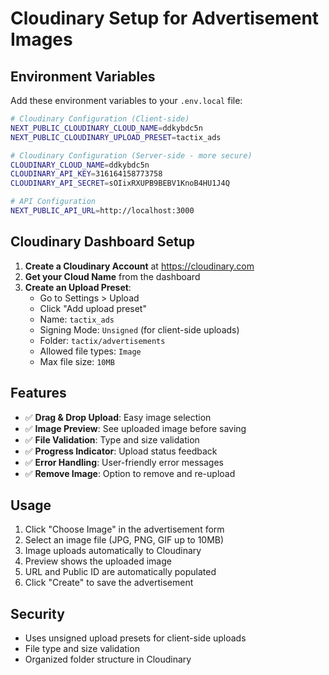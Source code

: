 # Cloudinary Setup for Advertisement Images

## Environment Variables

Add these environment variables to your `.env.local` file:

```bash
# Cloudinary Configuration (Client-side)
NEXT_PUBLIC_CLOUDINARY_CLOUD_NAME=ddkybdc5n
NEXT_PUBLIC_CLOUDINARY_UPLOAD_PRESET=tactix_ads

# Cloudinary Configuration (Server-side - more secure)
CLOUDINARY_CLOUD_NAME=ddkybdc5n
CLOUDINARY_API_KEY=316164158773758
CLOUDINARY_API_SECRET=sOIixRXUPB9BEBV1KnoB4HU1J4Q

# API Configuration
NEXT_PUBLIC_API_URL=http://localhost:3000
```

## Cloudinary Dashboard Setup

1. **Create a Cloudinary Account** at https://cloudinary.com
2. **Get your Cloud Name** from the dashboard
3. **Create an Upload Preset**:
   - Go to Settings > Upload
   - Click "Add upload preset"
   - Name: `tactix_ads`
   - Signing Mode: `Unsigned` (for client-side uploads)
   - Folder: `tactix/advertisements`
   - Allowed file types: `Image`
   - Max file size: `10MB`

## Features

- ✅ **Drag & Drop Upload**: Easy image selection
- ✅ **Image Preview**: See uploaded image before saving
- ✅ **File Validation**: Type and size validation
- ✅ **Progress Indicator**: Upload status feedback
- ✅ **Error Handling**: User-friendly error messages
- ✅ **Remove Image**: Option to remove and re-upload

## Usage

1. Click "Choose Image" in the advertisement form
2. Select an image file (JPG, PNG, GIF up to 10MB)
3. Image uploads automatically to Cloudinary
4. Preview shows the uploaded image
5. URL and Public ID are automatically populated
6. Click "Create" to save the advertisement

## Security

- Uses unsigned upload presets for client-side uploads
- File type and size validation
- Organized folder structure in Cloudinary
